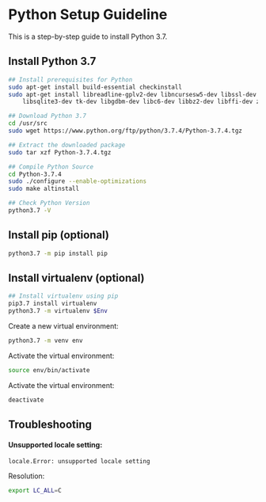 # Python Setup Guideline
This is a step-by-step guide to install Python 3.7.

## Install Python 3.7
```sh
## Install prerequisites for Python
sudo apt-get install build-essential checkinstall
sudo apt-get install libreadline-gplv2-dev libncursesw5-dev libssl-dev \
    libsqlite3-dev tk-dev libgdbm-dev libc6-dev libbz2-dev libffi-dev zlib1g-dev

## Download Python 3.7
cd /usr/src
sudo wget https://www.python.org/ftp/python/3.7.4/Python-3.7.4.tgz

## Extract the downloaded package
sudo tar xzf Python-3.7.4.tgz

## Compile Python Source
cd Python-3.7.4
sudo ./configure --enable-optimizations
sudo make altinstall

## Check Python Version
python3.7 -V
```
## Install pip (optional)
```sh
python3.7 -m pip install pip
```
## Install virtualenv (optional)
```sh
## Install virtualenv using pip
pip3.7 install virtualenv
python3.7 -m virtualenv $Env
```
Create a new virtual environment:
```sh
python3.7 -m venv env
```
Activate the virtual environment:
```sh
source env/bin/activate
```
Activate the virtual environment:
```sh
deactivate
```

## Troubleshooting
#### Unsupported locale setting:
```
locale.Error: unsupported locale setting
```
Resolution:
```sh
export LC_ALL=C
```